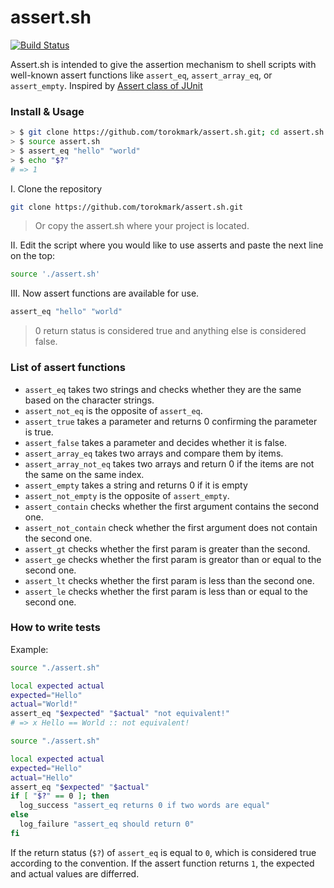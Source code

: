 # assert.sh

[![Build Status](https://travis-ci.com/torokmark/assert.sh.svg?branch=master)](https://travis-ci.com/torokmark/assert.sh)

Assert.sh is intended to give the assertion mechanism to shell scripts with well-known assert functions like `assert_eq`, `assert_array_eq`, or `assert_empty`.
Inspired by [Assert class of JUnit](http://junit.sourceforge.net/javadoc/org/junit/Assert.html)

### Install & Usage

```sh
> $ git clone https://github.com/torokmark/assert.sh.git; cd assert.sh
> $ source assert.sh
> $ assert_eq "hello" "world"
> $ echo "$?"
# => 1
```

I. Clone the repository

```sh
git clone https://github.com/torokmark/assert.sh.git
```

> Or copy the assert.sh where your project is located.

II. Edit the script where you would like to use asserts and paste the next line on the top:

```sh
source './assert.sh'
```

III. Now assert functions are available for use.

```sh
assert_eq "hello" "world"
```
> 0 return status is considered true and anything else is considered false.


### List of assert functions

* `assert_eq` takes two strings and checks whether they are the same based on the character strings.
* `assert_not_eq` is the opposite of `assert_eq`.
* `assert_true` takes a parameter and returns 0 confirming the parameter is true.
* `assert_false` takes a parameter and decides whether it is false.
* `assert_array_eq` takes two arrays and compare them by items.
* `assert_array_not_eq` takes two arrays and return 0 if the items are not the same on the same index.
* `assert_empty` takes a string and returns 0 if it is empty
* `assert_not_empty` is the opposite of `assert_empty`.
* `assert_contain` checks whether the first argument contains the second one.
* `assert_not_contain` check whether the first argument does not contain the second one.
* `assert_gt` checks whether the first param is greater than the second.
* `assert_ge` checks whether the first param is greator than or equal to the second one.
* `assert_lt` checks whether the first param is less than the second one.
* `assert_le` checks whether the first param is less than or equal to the second one.

### How to write tests

Example:

```sh
source "./assert.sh"

local expected actual
expected="Hello"
actual="World!"
assert_eq "$expected" "$actual" "not equivalent!"
# => x Hello == World :: not equivalent! 
```


```sh
source "./assert.sh"

local expected actual
expected="Hello"
actual="Hello"
assert_eq "$expected" "$actual"
if [ "$?" == 0 ]; then
  log_success "assert_eq returns 0 if two words are equal"
else
  log_failure "assert_eq should return 0"
fi
```

If the return status (`$?`) of `assert_eq` is equal to `0`, which is considered true according to the convention.
If the assert function returns `1`, the expected and actual values are differred.




